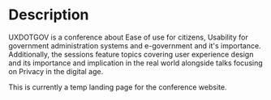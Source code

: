 # Description

UXDOTGOV is a conference about Ease of use for citizens, Usability for government administration systems and e-government and it's importance. Additionally, the sessions feature topics covering user experience design and its importance and implication in the real world alongside talks focusing on Privacy in the digital age.

This is currently a temp landing page for the conference website.
